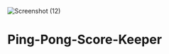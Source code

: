 ![Screenshot (12)](https://user-images.githubusercontent.com/84036037/132036166-3a1fd8d0-6a79-4dff-a5bf-77cb4162397c.png)
# Ping-Pong-Score-Keeper
